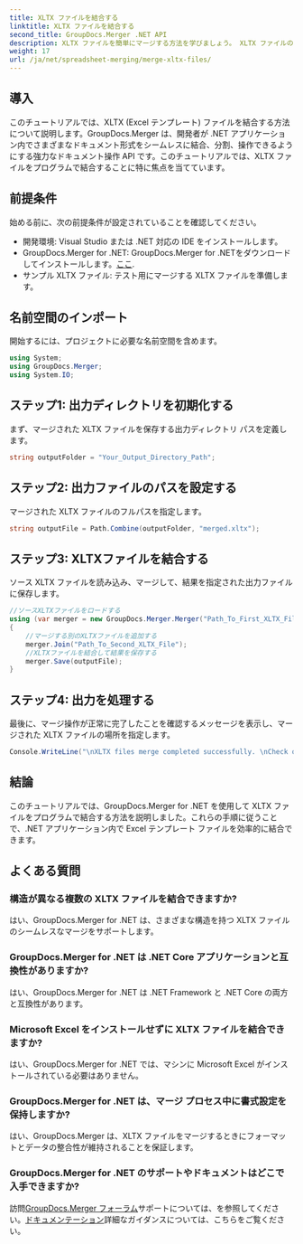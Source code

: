 ```yaml
---
title: XLTX ファイルを結合する
linktitle: XLTX ファイルを結合する
second_title: GroupDocs.Merger .NET API
description: XLTX ファイルを簡単にマージする方法を学びましょう。 XLTX ファイルのマージを開始し、ドキュメント管理タスクを効率的に合理化します。
weight: 17
url: /ja/net/spreadsheet-merging/merge-xltx-files/
---
```

## 導入
このチュートリアルでは、XLTX (Excel テンプレート) ファイルを結合する方法について説明します。GroupDocs.Merger は、開発者が .NET アプリケーション内でさまざまなドキュメント形式をシームレスに結合、分割、操作できるようにする強力なドキュメント操作 API です。このチュートリアルでは、XLTX ファイルをプログラムで結合することに特に焦点を当てています。
## 前提条件
始める前に、次の前提条件が設定されていることを確認してください。
- 開発環境: Visual Studio または .NET 対応の IDE をインストールします。
-  GroupDocs.Merger for .NET: GroupDocs.Merger for .NETをダウンロードしてインストールします。[ここ](https://releases.groupdocs.com/merger/net/).
- サンプル XLTX ファイル: テスト用にマージする XLTX ファイルを準備します。

## 名前空間のインポート
開始するには、プロジェクトに必要な名前空間を含めます。
```csharp
using System; 
using GroupDocs.Merger;
using System.IO;
```
## ステップ1: 出力ディレクトリを初期化する
まず、マージされた XLTX ファイルを保存する出力ディレクトリ パスを定義します。
```csharp
string outputFolder = "Your_Output_Directory_Path";
```
## ステップ2: 出力ファイルのパスを設定する
マージされた XLTX ファイルのフルパスを指定します。
```csharp
string outputFile = Path.Combine(outputFolder, "merged.xltx");
```
## ステップ3: XLTXファイルを結合する
ソース XLTX ファイルを読み込み、マージして、結果を指定された出力ファイルに保存します。
```csharp
//ソースXLTXファイルをロードする
using (var merger = new GroupDocs.Merger.Merger("Path_To_First_XLTX_File"))
{
    //マージする別のXLTXファイルを追加する
    merger.Join("Path_To_Second_XLTX_File");
    //XLTXファイルを結合して結果を保存する
    merger.Save(outputFile);
}
```
## ステップ4: 出力を処理する
最後に、マージ操作が正常に完了したことを確認するメッセージを表示し、マージされた XLTX ファイルの場所を指定します。
```csharp
Console.WriteLine("\nXLTX files merge completed successfully. \nCheck output in {0}", outputFolder);
```

## 結論
このチュートリアルでは、GroupDocs.Merger for .NET を使用して XLTX ファイルをプログラムで結合する方法を説明しました。これらの手順に従うことで、.NET アプリケーション内で Excel テンプレート ファイルを効率的に結合できます。

## よくある質問
### 構造が異なる複数の XLTX ファイルを結合できますか?
はい、GroupDocs.Merger for .NET は、さまざまな構造を持つ XLTX ファイルのシームレスなマージをサポートします。
### GroupDocs.Merger for .NET は .NET Core アプリケーションと互換性がありますか?
はい、GroupDocs.Merger for .NET は .NET Framework と .NET Core の両方と互換性があります。
### Microsoft Excel をインストールせずに XLTX ファイルを結合できますか?
はい、GroupDocs.Merger for .NET では、マシンに Microsoft Excel がインストールされている必要はありません。
### GroupDocs.Merger for .NET は、マージ プロセス中に書式設定を保持しますか?
はい、GroupDocs.Merger は、XLTX ファイルをマージするときにフォーマットとデータの整合性が維持されることを保証します。
### GroupDocs.Merger for .NET のサポートやドキュメントはどこで入手できますか?
訪問[GroupDocs.Merger フォーラム](https://forum.groupdocs.com/c/merger/32)サポートについては、を参照してください。[ドキュメンテーション](https://tutorials.groupdocs.com/merger/net/)詳細なガイダンスについては、こちらをご覧ください。